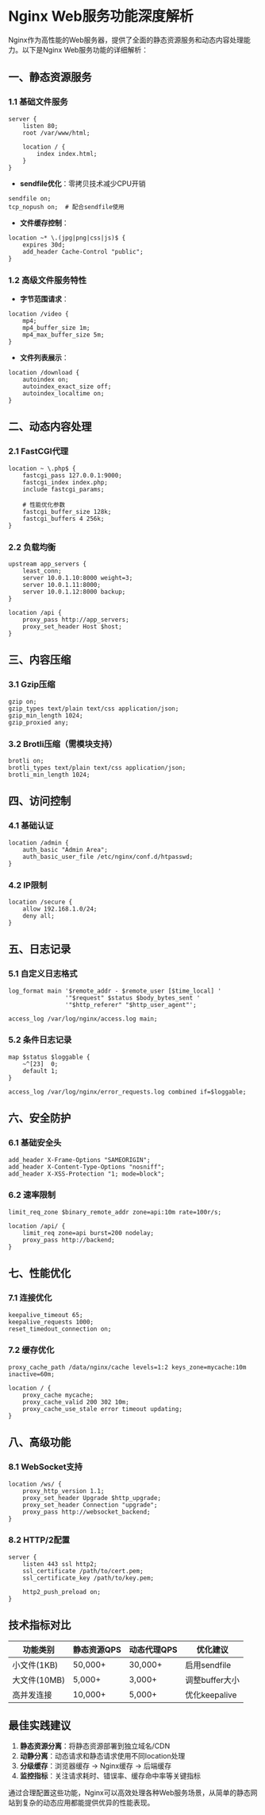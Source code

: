 # Nginx Web服务功能深度解析

Nginx作为高性能的Web服务器，提供了全面的静态资源服务和动态内容处理能力。以下是Nginx Web服务功能的详细解析：

## 一、静态资源服务

### 1.1 基础文件服务
```nginx
server {
    listen 80;
    root /var/www/html;
    
    location / {
        index index.html;
    }
}
```
- **sendfile优化**：零拷贝技术减少CPU开销
```nginx
sendfile on;
tcp_nopush on;  # 配合sendfile使用
```
- **文件缓存控制**：
```nginx
location ~* \.(jpg|png|css|js)$ {
    expires 30d;
    add_header Cache-Control "public";
}
```

### 1.2 高级文件服务特性
- **字节范围请求**：
```nginx
location /video {
    mp4;
    mp4_buffer_size 1m;
    mp4_max_buffer_size 5m;
}
```
- **文件列表展示**：
```nginx
location /download {
    autoindex on;
    autoindex_exact_size off;
    autoindex_localtime on;
}
```

## 二、动态内容处理

### 2.1 FastCGI代理
```nginx
location ~ \.php$ {
    fastcgi_pass 127.0.0.1:9000;
    fastcgi_index index.php;
    include fastcgi_params;
    
    # 性能优化参数
    fastcgi_buffer_size 128k;
    fastcgi_buffers 4 256k;
}
```

### 2.2 负载均衡
```nginx
upstream app_servers {
    least_conn;
    server 10.0.1.10:8000 weight=3;
    server 10.0.1.11:8000;
    server 10.0.1.12:8000 backup;
}

location /api {
    proxy_pass http://app_servers;
    proxy_set_header Host $host;
}
```

## 三、内容压缩

### 3.1 Gzip压缩
```nginx
gzip on;
gzip_types text/plain text/css application/json;
gzip_min_length 1024;
gzip_proxied any;
```

### 3.2 Brotli压缩（需模块支持）
```nginx
brotli on;
brotli_types text/plain text/css application/json;
brotli_min_length 1024;
```

## 四、访问控制

### 4.1 基础认证
```nginx
location /admin {
    auth_basic "Admin Area";
    auth_basic_user_file /etc/nginx/conf.d/htpasswd;
}
```

### 4.2 IP限制
```nginx
location /secure {
    allow 192.168.1.0/24;
    deny all;
}
```

## 五、日志记录

### 5.1 自定义日志格式
```nginx
log_format main '$remote_addr - $remote_user [$time_local] '
                '"$request" $status $body_bytes_sent '
                '"$http_referer" "$http_user_agent"';
                
access_log /var/log/nginx/access.log main;
```

### 5.2 条件日志记录
```nginx
map $status $loggable {
    ~^[23]  0;
    default 1;
}

access_log /var/log/nginx/error_requests.log combined if=$loggable;
```

## 六、安全防护

### 6.1 基础安全头
```nginx
add_header X-Frame-Options "SAMEORIGIN";
add_header X-Content-Type-Options "nosniff";
add_header X-XSS-Protection "1; mode=block";
```

### 6.2 速率限制
```nginx
limit_req_zone $binary_remote_addr zone=api:10m rate=100r/s;

location /api/ {
    limit_req zone=api burst=200 nodelay;
    proxy_pass http://backend;
}
```

## 七、性能优化

### 7.1 连接优化
```nginx
keepalive_timeout 65;
keepalive_requests 1000;
reset_timedout_connection on;
```

### 7.2 缓存优化
```nginx
proxy_cache_path /data/nginx/cache levels=1:2 keys_zone=mycache:10m inactive=60m;

location / {
    proxy_cache mycache;
    proxy_cache_valid 200 302 10m;
    proxy_cache_use_stale error timeout updating;
}
```

## 八、高级功能

### 8.1 WebSocket支持
```nginx
location /ws/ {
    proxy_http_version 1.1;
    proxy_set_header Upgrade $http_upgrade;
    proxy_set_header Connection "upgrade";
    proxy_pass http://websocket_backend;
}
```

### 8.2 HTTP/2配置
```nginx
server {
    listen 443 ssl http2;
    ssl_certificate /path/to/cert.pem;
    ssl_certificate_key /path/to/key.pem;
    
    http2_push_preload on;
}
```

## 技术指标对比

| 功能类别 | 静态资源QPS | 动态代理QPS | 优化建议 |
|----------|-------------|-------------|----------|
| 小文件(1KB) | 50,000+ | 30,000+ | 启用sendfile |
| 大文件(10MB) | 5,000+ | 3,000+ | 调整buffer大小 |
| 高并发连接 | 10,000+ | 5,000+ | 优化keepalive |

## 最佳实践建议

1. **静态资源分离**：将静态资源部署到独立域名/CDN
2. **动静分离**：动态请求和静态请求使用不同location处理
3. **分级缓存**：浏览器缓存 → Nginx缓存 → 后端缓存
4. **监控指标**：关注请求耗时、错误率、缓存命中率等关键指标

通过合理配置这些功能，Nginx可以高效处理各种Web服务场景，从简单的静态网站到复杂的动态应用都能提供优异的性能表现。